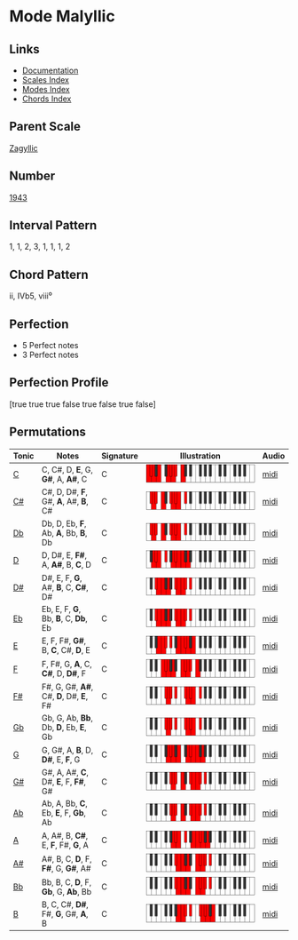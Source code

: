 # Mode Malyllic

## Links

- [Documentation](README.md)
- [Scales Index](Scales.md)
- [Modes Index](Modes.md)
- [Chords Index](Chords.md)

## Parent Scale

[Zagyllic](ScaleZagyllic.md)

## Number

[1943](https://ianring.com/musictheory/scales/1943)

## Interval Pattern

1, 1, 2, 3, 1, 1, 1, 2

## Chord Pattern

ii, IVb5, viii⁰

## Perfection

- 5 Perfect notes
- 3 Perfect notes

## Perfection Profile

[true true true false true false true false]

## Permutations

| Tonic | Notes | Signature | Illustration | Audio |
|-------|-------|-----------|--------------|-------|
| [C](ModeCNaturalMalyllic.md) | C, C#, D, **E**, G, **G#**, A, **A#**, C | C | ![CNaturalMalyllic](ModeCNaturalMalyllic.png) | [midi](https://github.com/edipermadi/music/blob/main/docs/ModeCNaturalMalyllic.mid?raw=true) |
| [C#](ModeCSharpMalyllic.md) | C#, D, D#, **F**, G#, **A**, A#, **B**, C# | C | ![CSharpMalyllic](ModeCSharpMalyllic.png) | [midi](https://github.com/edipermadi/music/blob/main/docs/ModeCSharpMalyllic.mid?raw=true) |
| [Db](ModeDFlatMalyllic.md) | Db, D, Eb, **F**, Ab, **A**, Bb, **B**, Db | C | ![DFlatMalyllic](ModeDFlatMalyllic.png) | [midi](https://github.com/edipermadi/music/blob/main/docs/ModeDFlatMalyllic.mid?raw=true) |
| [D](ModeDNaturalMalyllic.md) | D, D#, E, **F#**, A, **A#**, B, **C**, D | C | ![DNaturalMalyllic](ModeDNaturalMalyllic.png) | [midi](https://github.com/edipermadi/music/blob/main/docs/ModeDNaturalMalyllic.mid?raw=true) |
| [D#](ModeDSharpMalyllic.md) | D#, E, F, **G**, A#, **B**, C, **C#**, D# | C | ![DSharpMalyllic](ModeDSharpMalyllic.png) | [midi](https://github.com/edipermadi/music/blob/main/docs/ModeDSharpMalyllic.mid?raw=true) |
| [Eb](ModeEFlatMalyllic.md) | Eb, E, F, **G**, Bb, **B**, C, **Db**, Eb | C | ![EFlatMalyllic](ModeEFlatMalyllic.png) | [midi](https://github.com/edipermadi/music/blob/main/docs/ModeEFlatMalyllic.mid?raw=true) |
| [E](ModeENaturalMalyllic.md) | E, F, F#, **G#**, B, **C**, C#, **D**, E | C | ![ENaturalMalyllic](ModeENaturalMalyllic.png) | [midi](https://github.com/edipermadi/music/blob/main/docs/ModeENaturalMalyllic.mid?raw=true) |
| [F](ModeFNaturalMalyllic.md) | F, F#, G, **A**, C, **C#**, D, **D#**, F | C | ![FNaturalMalyllic](ModeFNaturalMalyllic.png) | [midi](https://github.com/edipermadi/music/blob/main/docs/ModeFNaturalMalyllic.mid?raw=true) |
| [F#](ModeFSharpMalyllic.md) | F#, G, G#, **A#**, C#, **D**, D#, **E**, F# | C | ![FSharpMalyllic](ModeFSharpMalyllic.png) | [midi](https://github.com/edipermadi/music/blob/main/docs/ModeFSharpMalyllic.mid?raw=true) |
| [Gb](ModeGFlatMalyllic.md) | Gb, G, Ab, **Bb**, Db, **D**, Eb, **E**, Gb | C | ![GFlatMalyllic](ModeGFlatMalyllic.png) | [midi](https://github.com/edipermadi/music/blob/main/docs/ModeGFlatMalyllic.mid?raw=true) |
| [G](ModeGNaturalMalyllic.md) | G, G#, A, **B**, D, **D#**, E, **F**, G | C | ![GNaturalMalyllic](ModeGNaturalMalyllic.png) | [midi](https://github.com/edipermadi/music/blob/main/docs/ModeGNaturalMalyllic.mid?raw=true) |
| [G#](ModeGSharpMalyllic.md) | G#, A, A#, **C**, D#, **E**, F, **F#**, G# | C | ![GSharpMalyllic](ModeGSharpMalyllic.png) | [midi](https://github.com/edipermadi/music/blob/main/docs/ModeGSharpMalyllic.mid?raw=true) |
| [Ab](ModeAFlatMalyllic.md) | Ab, A, Bb, **C**, Eb, **E**, F, **Gb**, Ab | C | ![AFlatMalyllic](ModeAFlatMalyllic.png) | [midi](https://github.com/edipermadi/music/blob/main/docs/ModeAFlatMalyllic.mid?raw=true) |
| [A](ModeANaturalMalyllic.md) | A, A#, B, **C#**, E, **F**, F#, **G**, A | C | ![ANaturalMalyllic](ModeANaturalMalyllic.png) | [midi](https://github.com/edipermadi/music/blob/main/docs/ModeANaturalMalyllic.mid?raw=true) |
| [A#](ModeASharpMalyllic.md) | A#, B, C, **D**, F, **F#**, G, **G#**, A# | C | ![ASharpMalyllic](ModeASharpMalyllic.png) | [midi](https://github.com/edipermadi/music/blob/main/docs/ModeASharpMalyllic.mid?raw=true) |
| [Bb](ModeBFlatMalyllic.md) | Bb, B, C, **D**, F, **Gb**, G, **Ab**, Bb | C | ![BFlatMalyllic](ModeBFlatMalyllic.png) | [midi](https://github.com/edipermadi/music/blob/main/docs/ModeBFlatMalyllic.mid?raw=true) |
| [B](ModeBNaturalMalyllic.md) | B, C, C#, **D#**, F#, **G**, G#, **A**, B | C | ![BNaturalMalyllic](ModeBNaturalMalyllic.png) | [midi](https://github.com/edipermadi/music/blob/main/docs/ModeBNaturalMalyllic.mid?raw=true) |
